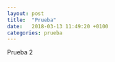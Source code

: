 ```yaml
---
layout: post
title:  "Prueba"
date:   2018-03-13 11:49:20 +0100
categories: prueba
---
```


Prueba 2
